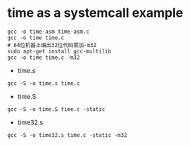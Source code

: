 # time as a systemcall example

```
gcc -o time-asm time-asm.c
gcc -o time time.c
# 64位机器上编出32位代码需加-m32
sudo apt-get install gcc-multilib
gcc -o time time.c -m32
```

* time.s 
```
gcc -S -o time.s time.c
```
* time.S
```
gcc -S -o time.S time.c -static
```
* time32.s 
```
gcc -S -o time32.s time.c -static -m32
```
